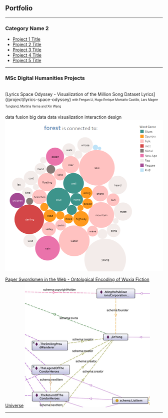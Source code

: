 ## Portfolio

---

### Category Name 2

- [Project 1 Title](http://example.com/)
- [Project 2 Title](http://example.com/)
- [Project 3 Title](http://example.com/)
- [Project 4 Title](http://example.com/)
- [Project 5 Title](http://example.com/)

---

### MSc Digital Humanities Projects 
<br>
[Lyrics Space Odyssey - Visualization of the Million Song Dataset Lyrics](/project/lyrics-space-odyssey)
<sub><sup>with Fengan Li, Hugo Enrique Montaño Castillo, Lars Magne Tungland, Martina Verna and Xin Wang</sup></sub>

<span class="Label bg-blue">data fusion</span>
<span class="Label bg-blue">big data</span>
<span class="Label bg-blue">data visualization</span>
<span class="Label bg-blue">interaction design</span>
<img src="project/lyrics-space-odyssey/cover.png?raw=true"/>

[Paper Swordsmen in the Web - Ontological Encoding of Wuxia Fiction Universe](/project/paper-swordsmen-in-the-web)
<img src="project/paper-swordsmen-in-the-web/cover.png?raw=true"/>

---
